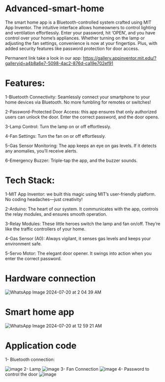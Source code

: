 # Advanced-smart-home 
 The smart home app is a Bluetooth-controlled system crafted using MIT App Inventor. The intuitive interface allows homeowners to control lighting and ventilation effortlessly. Enter your password, hit ‘OPEN’, and you have control over your home’s appliances.
 Whether turning on the lamp or adjusting the fan settings, convenience is now at your fingertips. Plus, with added security features like password protection for door access.
 
 Permanent link take a look in our app:  https://gallery.appinventor.mit.edu/?galleryid=a4b8a6e7-5098-4ac2-876d-ca19e702ef91
# Features:
1-Bluetooth Connectivity: Seamlessly connect your smartphone to your home devices via Bluetooth. No more fumbling for remotes or switches!

2-Password-Protected Door Access: this app ensures that only authorized users can unlock the door. Enter the correct password, and the door opens.

3-Lamp Control: Turn the lamp on or off effortlessly.

4-Fan Settings:  Turn the fan on or off effortlessly.

5-Gas Sensor Monitoring: The app keeps an eye on gas levels. If it detects any anomalies, you’ll receive alerts.

6-Emergency Buzzer: Triple-tap the app, and the buzzer sounds. 
# Tech Stack:
1-MIT App Inventor: we built this magic using MIT’s user-friendly platform. No coding headaches—just creativity!

2-Arduino: The heart of our system. It communicates with the app, controls the relay modules, and ensures smooth operation.

3-Relay Modules: These little heroes switch the lamp and fan on/off. They’re like the traffic controllers of your home.

4-Gas Sensor (A0): Always vigilant, it senses gas levels and keeps your environment safe.

5-Servo Motor: The elegant door opener. It swings into action when you enter the correct password.
# Hardware connection
![WhatsApp Image 2024-07-20 at 2 04 39 AM](https://github.com/user-attachments/assets/9609f0f4-158e-401a-ae9a-d5e3637352f3)
# Smart home app
![WhatsApp Image 2024-07-20 at 12 59 21 AM](https://github.com/user-attachments/assets/bbf29916-9d2b-4392-8a13-2f9388acf5a2)
# Application code 
1- Bluetooth connection:

![image](https://github.com/user-attachments/assets/fa3f6e1f-9994-4054-8985-b043305ddade)
2- Lamp 
![image](https://github.com/user-attachments/assets/196c4b49-02a6-4588-9a71-58856fd1565f)
3- Fan Connection 
![image](https://github.com/user-attachments/assets/4a26cc9d-6ecb-442e-8f76-3a2bffd93b3e)
4- Password to control the door
![image](https://github.com/user-attachments/assets/d09f0d95-1dac-43d4-95ae-74fcc18348ca)









